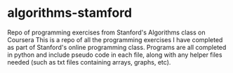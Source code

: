 # algorithms-stamford
Repo of programming exercises from Stanford's Algorithms class on Coursera
This is a repo of all the programming exercises I have completed as part of Stanford's online programming class. Programs are all completed in python and include pseudo code in each file, along with any helper files needed (such as txt files containing arrays, graphs, etc).
